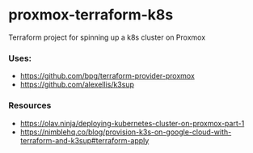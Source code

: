 # proxmox-terraform-k8s
Terraform project for spinning up a k8s cluster on Proxmox

### Uses:
- https://github.com/bpg/terraform-provider-proxmox
- https://github.com/alexellis/k3sup

### Resources
- https://olav.ninja/deploying-kubernetes-cluster-on-proxmox-part-1
- https://nimblehq.co/blog/provision-k3s-on-google-cloud-with-terraform-and-k3sup#terraform-apply
